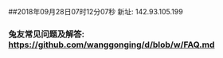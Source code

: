 ##2018年09月28日07时12分07秒 新址: 142.93.105.199
### 兔友常见问题及解答: https://github.com/wanggonging/d/blob/w/FAQ.md
